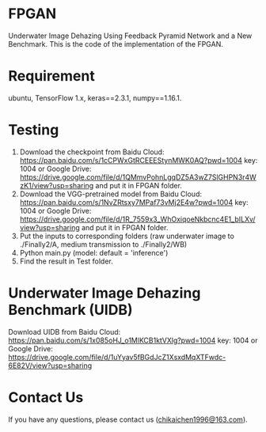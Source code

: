 # FPGAN
Underwater Image Dehazing Using Feedback Pyramid Network and a New Benchmark.
This is the code of the implementation of the FPGAN.

# Requirement
ubuntu, TensorFlow 1.x, keras==2.3.1, numpy==1.16.1.

# Testing
1. Download the checkpoint from Baidu Cloud: https://pan.baidu.com/s/1cCPWxGtRCEEEStynMWK0AQ?pwd=1004 key: 1004 or Google Drive: https://drive.google.com/file/d/1QMmvPohnLgqDZ5A3wZ7SlGHPN3r4WzK1/view?usp=sharing and put it in FPGAN folder.
2. Download the VGG-pretrained model from Baidu Cloud: https://pan.baidu.com/s/1NvZRtsxy7MPaf73vMj2E4w?pwd=1004 key: 1004 or Google Drive: https://drive.google.com/file/d/1R_7559x3_WhOxiqoeNkbcnc4E1_bILXv/view?usp=sharing and put it in FPGAN folder.
3. Put the inputs to corresponding folders (raw underwater image to ./Finally2/A, medium transmission to ./Finally2/WB)
4. Python main.py (model: default = 'inference')
5. Find the result in Test folder.

# Underwater Image Dehazing Benchmark (UIDB)
Download UIDB from Baidu Cloud: https://pan.baidu.com/s/1x085oHJ_o1MlKCB1ktVXlg?pwd=1004 key: 1004 or Google Drive: https://drive.google.com/file/d/1uYyav5fBGdJcZ1XsxdMqXTFwdc-6E82V/view?usp=sharing

# Contact Us
If you have any questions, please contact us (chikaichen1996@163.com).
